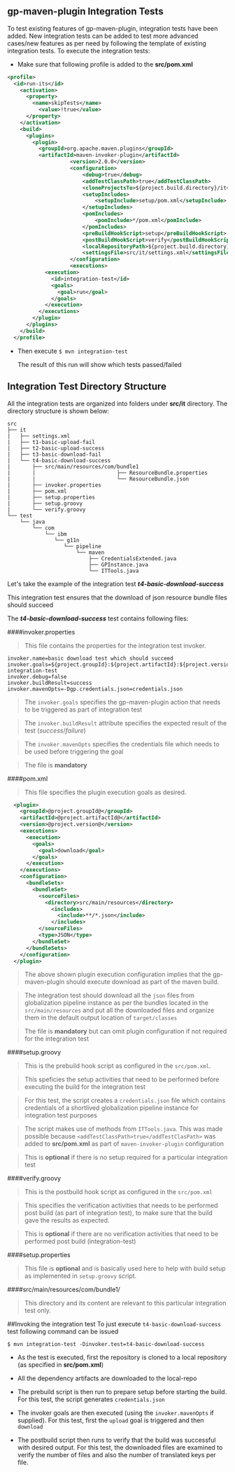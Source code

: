 ## gp-maven-plugin Integration Tests

To test existing features of gp-maven-plugin, integration tests have been added. New integration tests can be added 
to test more advanced cases/new features as per need by following the template of existing integration tests. To execute the integration tests:

* Make sure that following profile is added to the **src/pom.xml**
```xml
<profile>
  <id>run-its</id>
    <activation>
      <property>
        <name>skipTests</name>
          <value>!true</value>
      </property>
    </activation>
    <build>
      <plugins>
        <plugin>
          <groupId>org.apache.maven.plugins</groupId>
          <artifactId>maven-invoker-plugin</artifactId>
					<version>2.0.0</version>
					<configuration>
						<debug>true</debug>
						<addTestClassPath>true</addTestClassPath>
						<cloneProjectsTo>${project.build.directory}/it</cloneProjectsTo>
						<setupIncludes>
							<setupInclude>setup/pom.xml</setupInclude>
						</setupIncludes>
						<pomIncludes>
							<pomInclude>*/pom.xml</pomInclude>
						</pomIncludes>
						<preBuildHookScript>setup</preBuildHookScript>
						<postBuildHookScript>verify</postBuildHookScript>
						<localRepositoryPath>${project.build.directory}/local-repo</localRepositoryPath>
						<settingsFile>src/it/settings.xml</settingsFile>
					</configuration>
					<executions>
            <execution>
              <id>integration-test</id>
              <goals>
                <goal>run</goal>
              </goals>
            </execution>
          </executions>
        </plugin>
      </plugins>
    </build>
  </profile>
```
* Then execute ```$ mvn integration-test ```
  
  The result of this run will show which tests passed/failed
  
## Integration Test Directory Structure

All the integration tests are organized into folders under **src/it** directory. The directory structure is shown below:

```
src
├── it
|   ├── settings.xml
|   ├── t1-basic-upload-fail
|   ├── t2-basic-upload-success
|   ├── t3-basic-download-fail
|   └── t4-basic-download-success
|       ├── src/main/resources/com/bundle1
|       |                          ├── ResourceBundle.properties
|       |                          └── ResourceBundle.json
|       ├── invoker.properties
|       ├── pom.xml
|       ├── setup.properties
|       ├── setup.groovy
|       └── verify.groovy
└── test
    └── java
        └── com
            └── ibm
               └── g11n
                  └── pipeline
                      └── maven
                          ├── CredentialsExtended.java
                          ├── GPInstance.java
                          └── ITTools.java
```

Let's take the example of the integration test **_t4-basic-download-success_**

This integration test ensures that the download of json resource bundle files should succeed

The **_t4-basic-download-success_** test contains following files:

####invoker.properties

> This file contains the properties for the integration test invoker.
```
invoker.name=basic download test which should succeed
invoker.goals=${project.groupId}:${project.artifactId}:${project.version}:upload integration-test
invoker.debug=false
invoker.buildResult=success
invoker.mavenOpts=-Dgp.credentials.json=credentials.json
```
> The ```invoker.goals``` specifies the gp-maven-plugin action that needs to be triggered as part of integration test

> The ```invoker.buildResult``` attribute specifies the expected result of the test (_success_/_failure_)

> The ```invoker.mavenOpts``` specifies the credentials file which needs to be used before triggering the goal

> The file is **mandatory**

####pom.xml

> This file specifies the plugin execution goals as desired.
```xml
  <plugin>
    <groupId>@project.groupId@</groupId>
    <artifactId>@project.artifactId@</artifactId>
    <version>@project.version@</version>
    <executions>
      <execution>
        <goals>
          <goal>download</goal>
        </goals>
      </execution>
    </executions>
    <configuration>
      <bundleSets>
        <bundleSet>
          <sourceFiles>
            <directory>src/main/resources</directory>
              <includes>
                <include>**/*.json</include>
              </includes>
          </sourceFiles>
          <type>JSON</type>
        </bundleSet>			            
      </bundleSets>
    </configuration>
  </plugin>
```
> The above shown plugin execution configuration implies that the gp-maven-plugin should execute download as part of the maven build.

> The integration test should download all the ```json``` files from globalization pipeline instance as per the bundles 
located in the ```src/main/resources``` and put all the downloaded files and organize them in the default output location
of ```target/classes```

> The file is **mandatory** but can omit plugin configuration if not required for the integration test

####setup.groovy

> This is the prebuild hook script as configured in the ```src/pom.xml```. 

> This speficies the setup activities that need to be performed before executing the build for the integration test

> For this test, the script creates a ```credentials.json``` file which contains credentials of a shortlived globalization
pipeline instance for integration test purposes

> The script makes use of methods from ```ITTools.java```. This was made possible because ```<addTestClassPath>true</addTestClasPath>```
was added to **src/pom.xml** as part of ```maven-invoker-plugin``` configuration

> This is **optional** if there is no setup required for a particular integration test

####verify.groovy

> This is the postbuild hook script as configured in the ```src/pom.xml```

> This specifies the verification activities that needs to be performed post build (as part of integration test), 
to make sure that the build gave the results as expected.

> This is **optional** if there are no verification activities that need to be performed post build (integration-test)

####setup.properties

> This file is **optional** and is basically used here to help with build setup as implemented in ```setup.groovy``` script.

####src/main/resources/com/bundle1/

> This directory and its content are relevant to this particular integration test only.

##Invoking the integration test
To just execute ```t4-basic-download-success``` test following command can be issued

```$ mvn integration-test -Dinvoker.test=t4-basic-download-success```

* As the test is executed, first the repository is cloned to a local repository (as specified in **src/pom.xml**)

* All the dependency artifacts are downloaded to the local-repo

* The prebuild script is then run to prepare setup before starting the build. For this test, the script generates ```credentials.json```

* The invoker goals are then executed (using the ```invoker.mavenOpts``` if supplied).
  For this test, first the ```upload``` goal is triggered and then ```download```
  
* The postbuild script then runs to verify that the build was successful with desired output.
  For this test, the downloaded files are examined to verify the number of files and also the number of translated keys per file.





